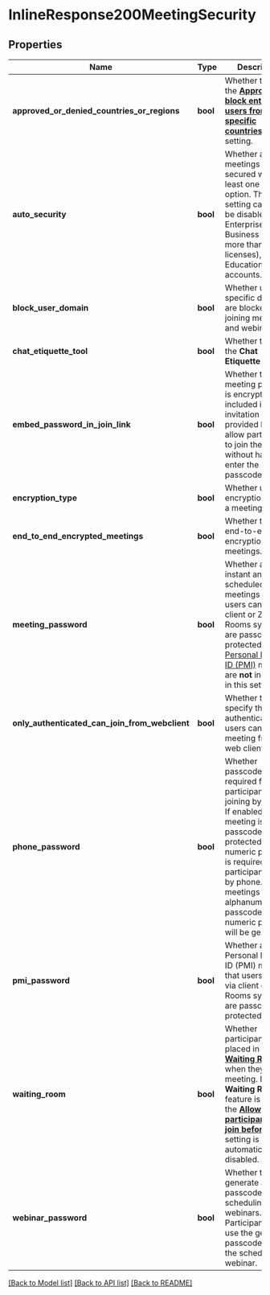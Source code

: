 # InlineResponse200MeetingSecurity

## Properties
Name | Type | Description | Notes
------------ | ------------- | ------------- | -------------
**approved_or_denied_countries_or_regions** | **bool** | Whether to enable the [**Approve or block entry for users from specific countries/regions**](https://support.zoom.us/hc/en-us/articles/360060086231-Joining-from-specific-countries-regions) setting. | [optional] 
**auto_security** | **bool** | Whether all meetings must be secured with at least one security option.    This setting can only be disabled by Enterprise, ISV, Business (with more than 100 licenses), and Education accounts. | [optional] 
**block_user_domain** | **bool** | Whether users in specific domains are blocked from joining meetings and webinars. | [optional] 
**chat_etiquette_tool** | **bool** | Whether to enable the **Chat Etiquette Tool**. | [optional] 
**embed_password_in_join_link** | **bool** | Whether the meeting passcode is encrypted and included in the invitation link. The provided link will allow participants to join the meeting without having to enter the passcode. | [optional] 
**encryption_type** | **bool** | Whether use encryption to start a meeting. | [optional] 
**end_to_end_encrypted_meetings** | **bool** | Whether to enable end-to-end encryption for meetings. | [optional] 
**meeting_password** | **bool** | Whether all instant and scheduled meetings that users can join via client or Zoom Rooms systems are passcode-protected. [Personal Meeting ID (PMI)](https://support.zoom.us/hc/en-us/articles/203276937) meetings are **not** included in this setting. | [optional] 
**only_authenticated_can_join_from_webclient** | **bool** | Whether to specify that only authenticated users can join the meeting from the web client. | [optional] 
**phone_password** | **bool** | Whether passcodes are required for participants joining by phone.    If enabled and the meeting is passcode-protected, a numeric passcode is required for participants to join by phone. For meetings with alphanumeric passcodes, a numeric passcode will be generated. | [optional] 
**pmi_password** | **bool** | Whether all Personal Meeting ID (PMI) meetings that users can join via client or Zoom Rooms systems are passcode-protected. | [optional] 
**waiting_room** | **bool** | Whether participants are placed in the [**Waiting Room**](https://support.zoom.us/hc/en-us/articles/115000332726-Waiting-Room) when they join a meeting.    If the **Waiting Room** feature is enabled, the [**Allow participants to join before host**](https://support.zoom.us/hc/en-us/articles/202828525-Allow-participants-to-join-before-host) setting is automatically disabled. | [optional] 
**webinar_password** | **bool** | Whether to generate a passcode when scheduling webinars. Participants must use the generated passcode to join the scheduled webinar. | [optional] 

[[Back to Model list]](../README.md#documentation-for-models) [[Back to API list]](../README.md#documentation-for-api-endpoints) [[Back to README]](../README.md)

